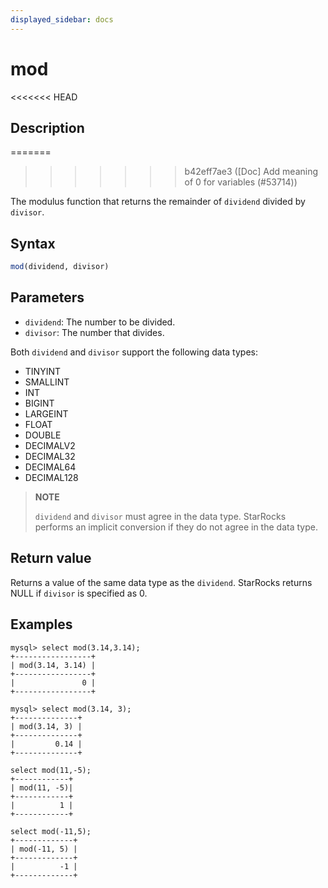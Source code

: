 ```yaml
---
displayed_sidebar: docs
---
```


# mod

<<<<<<< HEAD
## Description
=======

>>>>>>> b42eff7ae3 ([Doc] Add meaning of 0 for variables (#53714))

The modulus function that returns the remainder of `dividend` divided by `divisor`.

## Syntax

```SQL
mod(dividend, divisor)
```

## Parameters

- `dividend`: The number to be divided.
- `divisor`: The number that divides.

Both `dividend` and `divisor` support the following data types:

- TINYINT
- SMALLINT
- INT
- BIGINT
- LARGEINT
- FLOAT
- DOUBLE
- DECIMALV2
- DECIMAL32
- DECIMAL64
- DECIMAL128

> **NOTE**
>
> `dividend` and `divisor` must agree in the data type. StarRocks performs an implicit conversion if they do not agree in the data type.

## Return value

Returns a value of the same data type as the `dividend`. StarRocks returns NULL if `divisor` is specified as 0.

## Examples

```Plain
mysql> select mod(3.14,3.14);
+-----------------+
| mod(3.14, 3.14) |
+-----------------+
|               0 |
+-----------------+

mysql> select mod(3.14, 3);
+--------------+
| mod(3.14, 3) |
+--------------+
|         0.14 |
+--------------+

select mod(11,-5);
+------------+
| mod(11, -5)|
+------------+
|          1 |
+------------+

select mod(-11,5);
+-------------+
| mod(-11, 5) |
+-------------+
|          -1 |
+-------------+
```
